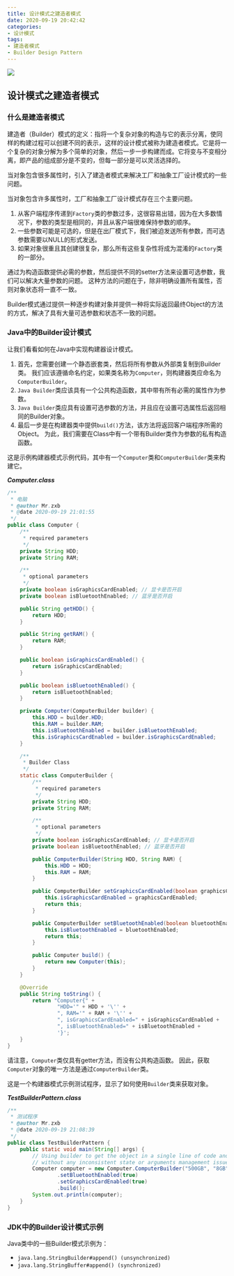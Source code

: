 ```yaml
---
title: 设计模式之建造者模式
date: 2020-09-19 20:42:42
categories: 
- 设计模式
tags:
- 建造者模式
- Builder Design Pattern
---
```


![](https://i.imgur.com/kKF9qEQ.png)

<!-- more -->

## 设计模式之建造者模式

### 什么是建造者模式

建造者（Builder）模式的定义：指将一个复杂对象的构造与它的表示分离，使同样的构建过程可以创建不同的表示，这样的设计模式被称为建造者模式。它是将一个复杂的对象分解为多个简单的对象，然后一步一步构建而成。它将变与不变相分离，即产品的组成部分是不变的，但每一部分是可以灵活选择的。

当对象包含很多属性时，引入了建造者模式来解决工厂和抽象工厂设计模式的一些问题。

当对象包含许多属性时，工厂和抽象工厂设计模式存在三个主要问题。

1. 从客户端程序传递到`Factory`类的参数过多，这很容易出错，因为在大多数情况下，参数的类型是相同的，并且从客户端很难保持参数的顺序。
2. 一些参数可能是可选的，但是在出厂模式下，我们被迫发送所有参数，而可选参数需要以NULL的形式发送。
3. 如果对象很重且其创建很复杂，那么所有这些复杂性将成为混淆的`Factory`类的一部分。

通过为构造函数提供必需的参数，然后提供不同的setter方法来设置可选参数，我们可以解决大量参数的问题。 这种方法的问题在于，除非明确设置所有属性，否则对象状态将一直不一致。

Builder模式通过提供一种逐步构建对象并提供一种将实际返回最终Object的方法的方式，解决了具有大量可选参数和状态不一致的问题。

### Java中的Builder设计模式

让我们看看如何在Java中实现构建器设计模式。

1. 首先，您需要创建一个静态嵌套类，然后将所有参数从外部类复制到Builder类。 我们应该遵循命名约定，如果类名称为`Computer`，则构建器类应命名为`ComputerBuilder`。
2. `Java Builder`类应该具有一个公共构造函数，其中带有所有必需的属性作为参数。
3. `Java Builder`类应具有设置可选参数的方法，并且应在设置可选属性后返回相同的Builder对象。
4. 最后一步是在构建器类中提供`build()`方法，该方法将返回客户端程序所需的Object。 为此，我们需要在Class中有一个带有Builder类作为参数的私有构造函数。

这是示例构建器模式示例代码，其中有一个`Computer`类和`ComputerBuilder`类来构建它。

***Computer.class***

```java
/**
 * 电脑
 * @author Mr.zxb
 * @date 2020-09-19 21:01:55
 */
public class Computer {
    /**
     * required parameters
     */
    private String HDD;
    private String RAM;

    /**
     * optional parameters
     */
    private boolean isGraphicsCardEnabled; // 显卡是否开启
    private boolean isBluetoothEnabled; // 蓝牙是否开启

    public String getHDD() {
        return HDD;
    }

    public String getRAM() {
        return RAM;
    }

    public boolean isGraphicsCardEnabled() {
        return isGraphicsCardEnabled;
    }

    public boolean isBluetoothEnabled() {
        return isBluetoothEnabled;
    }

    private Computer(ComputerBuilder builder) {
        this.HDD = builder.HDD;
        this.RAM = builder.RAM;
        this.isBluetoothEnabled = builder.isBluetoothEnabled;
        this.isGraphicsCardEnabled = builder.isGraphicsCardEnabled;
    }

    /**
     * Builder Class
     */
    static class ComputerBuilder {
        /**
         * required parameters
         */
        private String HDD;
        private String RAM;

        /**
         * optional parameters
         */
        private boolean isGraphicsCardEnabled; // 显卡是否开启
        private boolean isBluetoothEnabled; // 蓝牙是否开启

        public ComputerBuilder(String HDD, String RAM) {
            this.HDD = HDD;
            this.RAM = RAM;
        }

        public ComputerBuilder setGraphicsCardEnabled(boolean graphicsCardEnabled) {
            this.isGraphicsCardEnabled = graphicsCardEnabled;
            return this;
        }

        public ComputerBuilder setBluetoothEnabled(boolean bluetoothEnabled) {
            this.isBluetoothEnabled = bluetoothEnabled;
            return this;
        }

        public Computer build() {
            return new Computer(this);
        }
    }

    @Override
    public String toString() {
        return "Computer{" +
                "HDD='" + HDD + '\'' +
                ", RAM='" + RAM + '\'' +
                ", isGraphicsCardEnabled=" + isGraphicsCardEnabled +
                ", isBluetoothEnabled=" + isBluetoothEnabled +
                '}';
    }
}
```

请注意，`Computer`类仅具有getter方法，而没有公共构造函数。 因此，获取`Computer`对象的唯一方法是通过`ComputerBuilder`类。

这是一个构建器模式示例测试程序，显示了如何使用`Builder`类来获取对象。

***TestBuilderPattern.class***

```java
/**
 * 测试程序
 * @author Mr.zxb
 * @date 2020-09-19 21:08:39
 */
public class TestBuilderPattern {
    public static void main(String[] args) {
        // Using builder to get the object in a single line of code and
        // without any inconsistent state or arguments management issues
        Computer computer = new Computer.ComputerBuilder("500GB", "8GB")
                .setBluetoothEnabled(true)
                .setGraphicsCardEnabled(true)
                .build();
        System.out.println(computer);
    }
}
```

### JDK中的Builder设计模式示例

Java类中的一些Builder模式示例为：

- `java.lang.StringBuilder#append() (unsynchronized)`
- `java.lang.StringBuffer#append() (synchronized)`